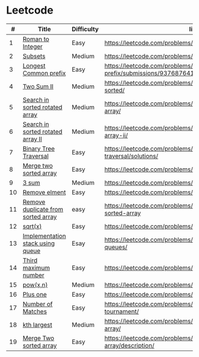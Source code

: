 # Leetcode
|#|Title|Difficulty|link|
|---| ----- | -------- | ---------- |
|1|[Roman to Integer](https://github.com/yugbit2021/Leetcode/blob/master/Roman_to_integer.cpp)| Easy |https://leetcode.com/problems/roman-to-integer/|
|2|[Subsets](https://github.com/yugbit2021/Leetcode/blob/master/Subsets.cpp)|Medium|https://leetcode.com/problems/subsets/|
|3|[Longest Common prefix](https://github.com/yugbit2021/Leetcode/blob/master/Longest_Common_prefix.cpp)|Easy|https://leetcode.com/problems/longest-common-prefix/submissions/937687641/|
|4|[Two Sum II](https://github.com/yugbit2021/Leetcode/blob/master/Two_sum.cpp)|Medium|https://leetcode.com/problems/two-sum-ii-input-array-is-sorted/ |
|5|[Search in sorted rotated array](https://github.com/yugbit2021/Leetcode/blob/master/search_in_sorted_array.cpp)|Medium|https://leetcode.com/problems/search-in-rotated-sorted-array/|
|6|[Search in sorted rotated array II](https://github.com/yugbit2021/Leetcode/blob/master/search_In_rotedted_array.cpp)|Medium|https://leetcode.com/problems/search-in-rotated-sorted-array-ii/|
|7|[Binary Tree Traversal](https://github.com/yugbit2021/Leetcode/blob/master/test20.cpp)|Easy|https://leetcode.com/problems/binary-tree-inorder-traversal/solutions/|
|8|[Merge two sorted array](https://github.com/yugbit2021/Leetcode/blob/master/test19.cpp)|Easy|https://leetcode.com/problems/merge-two-sorted-lists/|
|9|[3 sum](https://github.com/yugbit2021/Leetcode/blob/master/Three_sum.cpp)|Medium|https://leetcode.com/problems/3sum/submissions/939461727/|
|10|[Remove elment](https://github.com/yugbit2021/Leetcode/blob/master/27.cpp)|Easy|https://leetcode.com/problems/remove-element/|
|11|[Remove duplicate from sorted array](https://github.com/yugbit2021/Leetcode/blob/master/26.cpp)|easy|https://leetcode.com/problems/remove-duplicates-from-sorted-array|
|12|[sqrt(x)](https://github.com/yugbit2021/Leetcode/blob/master/69.cpp)|Easy|https://leetcode.com/problems/sqrtx/|
|13|[Implementation stack using queue](https://github.com/yugbit2021/Leetcode/blob/master/225.cpp)|Esay|https://leetcode.com/problems/implement-stack-using-queues/|
|14|[Third maximum number](https://github.com/yugbit2021/Leetcode/blob/master/414.cpp)|Easy|https://leetcode.com/problems/third-maximum-number/|
|15|[pow(x,n)](https://github.com/yugbit2021/Leetcode/blob/master/50.cpp)|Medium|https://leetcode.com/problems/powx-n/|
|16|[Plus one](https://github.com/yugbit2021/Leetcode/blob/master/66.cpp)|Easy|https://leetcode.com/problems/plus-one/|
|17|[Number of Matches](https://github.com/yugbit2021/Leetcode/blob/master/1688.cpp)|Easy|https://leetcode.com/problems/count-of-matches-in-tournament/|
|18|[kth largest](https://github.com/yugbit2021/Leetcode/blob/master/215.cpp)|Medium|https://leetcode.com/problems/kth-largest-element-in-an-array/|
|19|[Merge Two sorted array](https://github.com/yugbit2021/Leetcode/blob/master/88.cpp)|Easy|https://leetcode.com/problems/merge-sorted-array/description/|

